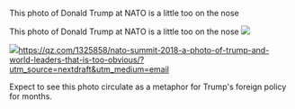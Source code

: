 This photo of Donald Trump at NATO is a little too on the nose

This photo of Donald Trump at NATO is a little too on the nose
![](../_resources/25598a9dad86d27f3b9dc04cd12c8d54.png)

![](../_resources/6b6ecce602ad79c73f97ee60bc80a2a6.png)https://qz.com/1325858/nato-summit-2018-a-photo-of-trump-and-world-leaders-that-is-too-obvious/?utm_source=nextdraft&utm_medium=email

Expect to see this photo circulate as a metaphor for Trump's foreign policy for months.